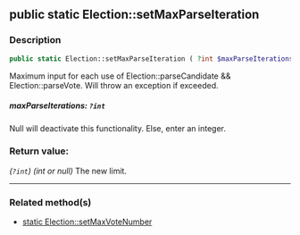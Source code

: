 ## public static Election::setMaxParseIteration

### Description    

```php
public static Election::setMaxParseIteration ( ?int $maxParseIterations ): ?int
```

Maximum input for each use of Election::parseCandidate && Election::parseVote. Will throw an exception if exceeded.
    

##### **maxParseIterations:** *```?int```*   
Null will deactivate this functionality. Else, enter an integer.    


### Return value:   

*(```?int```)* *(int or null)* The new limit.


---------------------------------------

### Related method(s)      

* [static Election::setMaxVoteNumber](/Docs/MethodsReferences/Election%20Class/public%20static%20Election--setMaxVoteNumber.md)    

